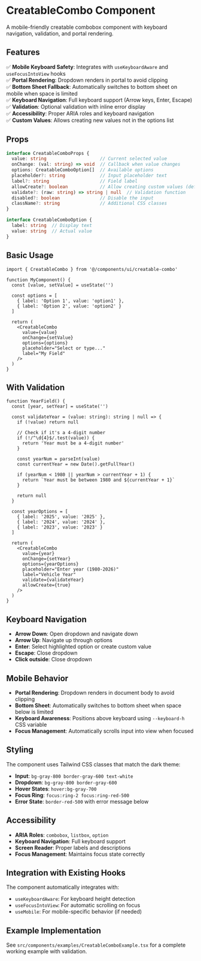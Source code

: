 # CreatableCombo Component

A mobile-friendly creatable combobox component with keyboard navigation, validation, and portal rendering.

## Features

✅ **Mobile Keyboard Safety**: Integrates with `useKeyboardAware` and `useFocusIntoView` hooks  
✅ **Portal Rendering**: Dropdown renders in portal to avoid clipping  
✅ **Bottom Sheet Fallback**: Automatically switches to bottom sheet on mobile when space is limited  
✅ **Keyboard Navigation**: Full keyboard support (Arrow keys, Enter, Escape)  
✅ **Validation**: Optional validation with inline error display  
✅ **Accessibility**: Proper ARIA roles and keyboard navigation  
✅ **Custom Values**: Allows creating new values not in the options list  

## Props

```typescript
interface CreatableComboProps {
  value: string                    // Current selected value
  onChange: (val: string) => void  // Callback when value changes
  options: CreatableComboOption[]  // Available options
  placeholder?: string             // Input placeholder text
  label?: string                   // Field label
  allowCreate?: boolean            // Allow creating custom values (default: true)
  validate?: (raw: string) => string | null  // Validation function
  disabled?: boolean               // Disable the input
  className?: string               // Additional CSS classes
}

interface CreatableComboOption {
  label: string  // Display text
  value: string  // Actual value
}
```

## Basic Usage

```tsx
import { CreatableCombo } from '@/components/ui/creatable-combo'

function MyComponent() {
  const [value, setValue] = useState('')
  
  const options = [
    { label: 'Option 1', value: 'option1' },
    { label: 'Option 2', value: 'option2' }
  ]

  return (
    <CreatableCombo
      value={value}
      onChange={setValue}
      options={options}
      placeholder="Select or type..."
      label="My Field"
    />
  )
}
```

## With Validation

```tsx
function YearField() {
  const [year, setYear] = useState('')
  
  const validateYear = (value: string): string | null => {
    if (!value) return null
    
    // Check if it's a 4-digit number
    if (!/^\d{4}$/.test(value)) {
      return 'Year must be a 4-digit number'
    }
    
    const yearNum = parseInt(value)
    const currentYear = new Date().getFullYear()
    
    if (yearNum < 1980 || yearNum > currentYear + 1) {
      return `Year must be between 1980 and ${currentYear + 1}`
    }
    
    return null
  }

  const yearOptions = [
    { label: '2025', value: '2025' },
    { label: '2024', value: '2024' },
    { label: '2023', value: '2023' }
  ]

  return (
    <CreatableCombo
      value={year}
      onChange={setYear}
      options={yearOptions}
      placeholder="Enter year (1980-2026)"
      label="Vehicle Year"
      validate={validateYear}
      allowCreate={true}
    />
  )
}
```

## Keyboard Navigation

- **Arrow Down**: Open dropdown and navigate down
- **Arrow Up**: Navigate up through options
- **Enter**: Select highlighted option or create custom value
- **Escape**: Close dropdown
- **Click outside**: Close dropdown

## Mobile Behavior

- **Portal Rendering**: Dropdown renders in document body to avoid clipping
- **Bottom Sheet**: Automatically switches to bottom sheet when space below is limited
- **Keyboard Awareness**: Positions above keyboard using `--keyboard-h` CSS variable
- **Focus Management**: Automatically scrolls input into view when focused

## Styling

The component uses Tailwind CSS classes that match the dark theme:

- **Input**: `bg-gray-800 border-gray-600 text-white`
- **Dropdown**: `bg-gray-800 border-gray-600`
- **Hover States**: `hover:bg-gray-700`
- **Focus Ring**: `focus:ring-2 focus:ring-red-500`
- **Error State**: `border-red-500` with error message below

## Accessibility

- **ARIA Roles**: `combobox`, `listbox`, `option`
- **Keyboard Navigation**: Full keyboard support
- **Screen Reader**: Proper labels and descriptions
- **Focus Management**: Maintains focus state correctly

## Integration with Existing Hooks

The component automatically integrates with:

- `useKeyboardAware`: For keyboard height detection
- `useFocusIntoView`: For automatic scrolling on focus
- `useMobile`: For mobile-specific behavior (if needed)

## Example Implementation

See `src/components/examples/CreatableComboExample.tsx` for a complete working example with validation.
